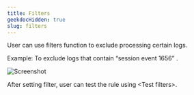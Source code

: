 ```yaml
---
title: Filters
geekdocHidden: true
slug: filters
---
```


User can use filters function to exclude processing certain logs.

Example: To exclude logs that contain “session event 1656” .


![Screenshot](/cloud_vista/siem/images/filters.png)

After setting filter, user can test the rule using \<Test filters>. 

